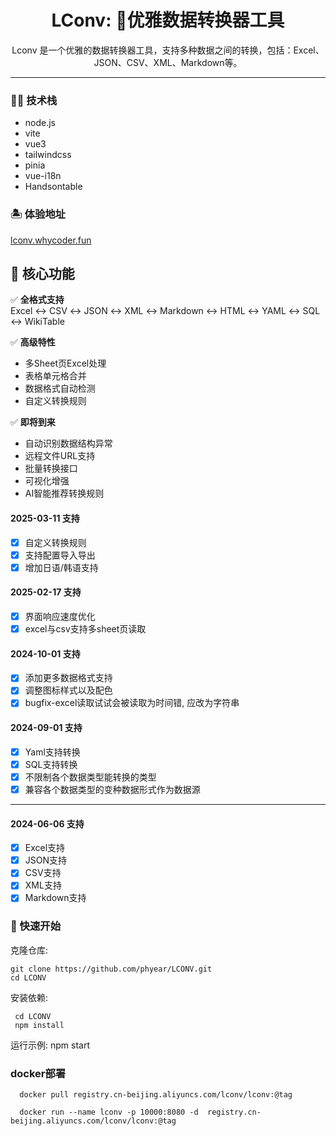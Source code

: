 <h1 style = "" align = "center">LConv: 🎈优雅数据转换器工具</h1>

<p align = "center">
  Lconv 是一个优雅的数据转换器工具，支持多种数据之间的转换，包括：Excel、JSON、CSV、XML、Markdown等。
</p>

---

### 🏳️‍🌈 技术栈
- node.js
- vite
- vue3
- tailwindcss
- pinia
- vue-i18n
- Handsontable

### 🏝️ 体验地址
[lconv.whycoder.fun](http://lconv.whycoder.fun/)

## 📌 核心功能

✅ **全格式支持**  
Excel ↔ CSV ↔ JSON ↔ XML ↔ Markdown ↔ HTML ↔ YAML ↔ SQL ↔ WikiTable

✅ **高级特性**  
- 多Sheet页Excel处理  
- 表格单元格合并  
- 数据格式自动检测  
- 自定义转换规则

✅ **即将到来**  
- 自动识别数据结构异常
- 远程文件URL支持
- 批量转换接口
- 可视化增强
- AI智能推荐转换规则

#### 2025-03-11 支持
- [x] 自定义转换规则
- [x] 支持配置导入导出
- [x] 增加日语/韩语支持
#### 2025-02-17 支持
- [x] 界面响应速度优化
- [x] excel与csv支持多sheet页读取

#### 2024-10-01 支持
- [x] 添加更多数据格式支持
- [x] 调整图标样式以及配色
- [x] bugfix-excel读取试试会被读取为时间错, 应改为字符串 

#### 2024-09-01 支持
- [x] Yaml支持转换
- [x] SQL支持转换
- [x] 不限制各个数据类型能转换的类型
- [x] 兼容各个数据类型的变种数据形式作为数据源
--- 
#### 2024-06-06 支持
- [x] Excel支持
- [x] JSON支持
- [x] CSV支持
- [x] XML支持
- [x] Markdown支持

### 🚩 快速开始

克隆仓库:
```
git clone https://github.com/phyear/LCONV.git
cd LCONV
```

安装依赖:
```
 cd LCONV
 npm install
```
运行示例:
   npm start

### docker部署

```
  docker pull registry.cn-beijing.aliyuncs.com/lconv/lconv:@tag

  docker run --name lconv -p 10000:8080 -d  registry.cn-beijing.aliyuncs.com/lconv/lconv:@tag
```

